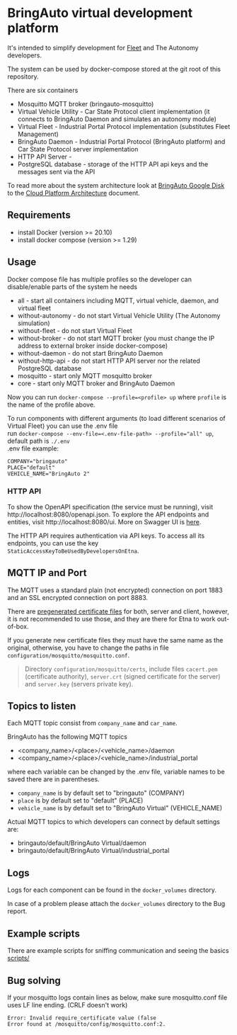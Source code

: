 
# BringAuto virtual development platform

It's intended to simplify development for [Fleet] and The Autonomy developers.

The system can be used by docker-compose stored at the git root of this repository.

There are six containers

- Mosquitto MQTT broker (bringauto-mosquitto)
- Virtual Vehicle Utility - Car State Protocol client implementation (it connects to BringAuto Daemon and simulates an autonomy module)
- Virtual Fleet - Industrial Portal Protocol implementation (substitutes Fleet Management)
- BringAuto Daemon - Industrial Portal Protocol (BringAuto platform) and Car State Protocol server implementation
- HTTP API Server - 
- PostgreSQL database - storage of the HTTP API api keys and the messages sent via the API

To read more about the system architecture look at [BringAuto Google Disk]
to the [Cloud Platform Architecture] document.

## Requirements

- install Docker (version >= 20.10)
- install docker compose (version >= 1.29)

## Usage


Docker compose file has multiple profiles so the developer can disable/enable parts of the system he needs

- all - start all containers including MQTT, virtual vehicle, daemon, and virtual fleet
- without-autonomy - do not start Virtual Vehicle Utility (The Autonomy simulation)
- without-fleet - do not start Virtual Fleet
- without-broker - do not start MQTT broker (you must change the IP address to external broker inside docker-compose)
- without-daemon - do not start BringAuto Daemon
- without-http-api - do not start HTTP API server nor the related PostgreSQL database
- mosquitto - start only MQTT mosquitto broker
- core - start only MQTT broker and BringAuto Daemon

Now you can run `docker-compose --profile=<profile> up` where `profile` is the name of the profile above.

To run components with different arguments (to load different scenarios of Virtual Fleet) you can use the .env file  
run `docker-compose --env-file=<.env-file-path> --profile="all" up`, default path is `./.env`  
.env file example:
```
COMPANY="bringauto"
PLACE="default"
VEHICLE_NAME="BringAuto 2"
```
### HTTP API
To show the OpenAPI specification (the service must be running), visit http://localhost:8080/openapi.json. 
To explore the API endpoints and entities, visit http://localhost:8080/ui. More on Swagger UI is [here](https://swagger.io/tools/swagger-ui/).

The HTTP API requires authentication via API keys. To access all its endpoints, you can use the key `StaticAccessKeyToBeUsedByDevelopersOnEtna`.

## MQTT IP and Port
The MQTT uses a standard plain (not encrypted) connection on port 1883 and an SSL encrypted connection on port 8883.

There are [pregenerated certificate files] for both, server and client, however, it is not recommended to use those, and they are there for Etna to work out-of-box.

If you generate new certificate files they must have the same name as the original, otherwise, you have to change the paths in file `configuration/mosquitto/mosquitto.conf`.

> Directory `configuration/mosquitto/certs`, include files `cacert.pem` (certificate authority), `server.crt` (signed certificate for the server) and `server.key` (servers private key).

## Topics to listen

Each MQTT topic consist from `company_name` and `car_name`.

BringAuto has the following MQTT topics
- \<company_name>/\<place>/\<vehicle_name>/daemon
- \<company_name>/\<place>/\<vehicle_name>/industrial_portal

where each variable can be changed by the .env file, variable names to be saved there are in parentheses.
- `company_name` is by default set to "bringauto" (COMPANY)
- `place` is by default set to "default" (PLACE)
- `vehicle_name` is by default set to "BringAuto Virtual" (VEHICLE_NAME)


Actual MQTT topics to which developers can connect by default settings are:
- bringauto/default/BringAuto Virtual/daemon
- bringauto/default/BringAuto Virtual/industrial_portal


## Logs

Logs for each component can be found in the `docker_volumes` directory.

In case of a problem please attach the `docker_volumes` directory to the Bug report.

## Example scripts

There are example scripts for sniffing communication and seeing the basics [scripts/]

## Bug solving
If your mosquitto logs contain lines as below, make sure mosquitto.conf file uses LF line ending. (CRLF doesn't work)
```
Error: Invalid require_certificate value (false
Error found at /mosquitto/config/mosquitto.conf:2.
```

[Fleet]: https://github.com/bringauto/fleet
[Cloud Platform Architecture]: https://docs.google.com/document/d/1jgSrBhZm73j_DkxNMtRgBLvnh_K-MUsL7z576hUat-I/edit
[Industrial Portal]: https://github.com/bringauto/industrial-portal
[Google Artifacts Registry]: https://console.cloud.google.com/artifacts/docker/bringauto-infrastructure/europe-west1/virtual-platform?hl=cs&project=bringauto-infrastructure
[Cloud System Architecture]: https://docs.google.com/document/d/1jgSrBhZm73j_DkxNMtRgBLvnh_K-MUsL7z576hUat-I
[BringAuto Google Disk]: https://drive.google.com/drive/u/0/folders/1ZE9VRs86QtP6GqTJBl6vRJLmkh1lTEc5
[pregenerated certificate files]: configuration/mosquitto/certs
[scripts/]: scripts/
